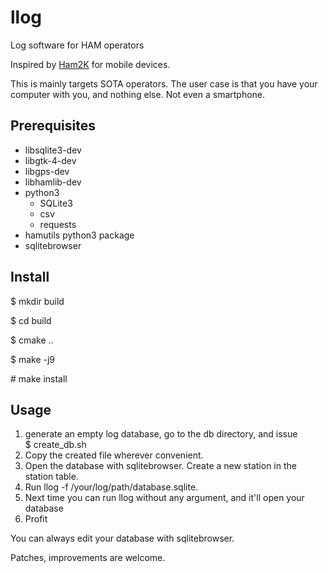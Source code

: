 # llog
Log software for HAM operators

Inspired by [Ham2K](https://play.google.com/store/apps/details?id=com.ham2k.polo.beta&hl=en-US) for mobile devices.

This is mainly targets SOTA operators. The user case is that you have
your computer with you, and nothing else. Not even a smartphone.

## Prerequisites

* libsqlite3-dev
* libgtk-4-dev
* libgps-dev
* libhamlib-dev
* python3
    - SQLite3
    - csv
    - requests
* hamutils python3 package
* sqlitebrowser

## Install

\$ mkdir build

\$ cd build

\$ cmake ..

\$ make -j9

\# make install

## Usage

1. generate an empty log database, go to the db directory, and issue \
    \$ create_db.sh
2. Copy the created file wherever convenient.
3. Open the database with sqlitebrowser. Create a new station in the station table.
4. Run llog -f /your/log/path/database.sqlite.
5. Next time you can run llog without any argument, and it'll open your database
6. Profit

You can always edit your database with sqlitebrowser.

Patches, improvements are welcome.
